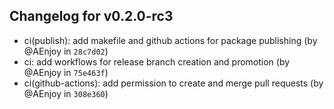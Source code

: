 ## Changelog for v0.2.0-rc3

- ci(publish): add makefile and github actions for package publishing (by @AEnjoy in `28c7d02`) 
- ci: add workflows for release branch creation and promotion (by @AEnjoy in `75e463f`) 
- ci(github-actions): add permission to create and merge pull requests (by @AEnjoy in `308e360`) 
